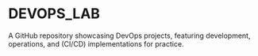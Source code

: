 # DEVOPS_LAB
A GitHub repository showcasing DevOps projects, featuring development, operations, and (CI/CD) implementations for practice.
